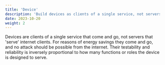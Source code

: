 ```yaml
---
title: 'Device'
description: 'Build devices as clients of a single service, not servers for internet clients.'
date: 2023-10-20
weight: 2
---
```


Devices are clients of a single service that come and go, not servers that 'serve' internet clients. For reasons of energy savings they come and go, and no attack should be possible from the internet. Their testability and reliability is inversely proportional to how many functions or roles the device is designed to serve.